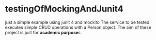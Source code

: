 # testingOfMockingAndJunit4
just a simple example using junit 4 and mockito
The service to be tested executes simple CRUD operations with a Person object.
The aim of these project is just for **academic purpose**s.
